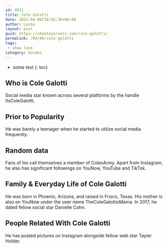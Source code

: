```yaml
---
id: 4911
title: Cole Galotti
date: 2021-04-06T18:02:36+00:00
author: Laima
layout: post
guid: https://ukdataservers.com/cole-galotti/
permalink: /04/06/cole-galotti
tags:
 - show love
category: Guides
---
```


* some text
{: toc}


## Who is Cole Galotti
                  
                  
                  
Social media star known across several platforms by the handle ItsColeGalotti. 
                  
              
            
              
            
                
                
                
## Prior to Popularity
                  
                  
                  
He was barely a teenager when he started to utilize social media frequently. 
                  
              
            
              
            
                
                
                
## Random data
                  
                  
                  
Fans of his call themselves a member of ColesArmy. Apart from Instagram, he also has significant followings on YouNow, YouTube and TikTok. 
                  
              
            
              
            
                
                
                
## Family & Everyday Life of Cole Galotti
                  
                  
                  
He was born in Phoenix, Arizona, and raised in Frisco, Texas. His mother is also on YouNow under the user name TheColeGalottisMama. In 2017, he dated fellow social star Danielle Cohn.  
                  
              
            
              
            
                
                
                
## People Related With Cole Galotti
                  
                  
                  
He has posted pictures on Instagram alongside fellow web star Tayler Holder.
                  
              
            
              
            
                
              
            
              
              
            
            
              
            
          
          
          